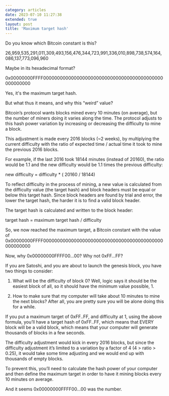 ```yaml
---
category: articles
date: 2023-07-10 11:27:38
extended: true
layout: post
title: 'Maximum target hash'
---
```


Do you know which Bitcoin constant is this?

26,959,535,291,011,309,493,156,476,344,723,991,336,010,898,738,574,164,086,137,773,096,960

Maybe in its hexadecimal format?

0x00000000FFFF0000000000000000000000000000000000000000000000000000

Yes, it's the maximum target hash.

But what thus it means, and why this “weird” value?

<!--more-->

Bitcoin’s protocol wants blocks mined every 10 minutes (on average), but the number of miners doing it varies along the time. The protocol adjusts to this hash power variation by increasing or decreasing the difficulty to mine a block.

This adjustment is made every 2016 blocks (~2 weeks), by multiplying the current difficulty with the ratio of expected time / actual time it took to mine the previous 2016 blocks.

For example, if the last 2016 took 18144 minutes (instead of 20160), the ratio would be 1.1 and the new difficulty would be 1.1 times the previous difficulty:

new difficulty = difficulty \* ( 20160 / 18144)

To reflect difficulty in the process of mining, a new value is calculated from the difficulty value (the target hash) and block headers must be equal or below this target hash. Since block headers are found by trial and error, the lower the target hash, the harder it is to find a valid block header.

The target hash is calculated and written to the block header:

target hash = maximum target hash / difficulty

So, we now reached the maximum target, a Bitcoin constant with the value of 0x00000000FFFF0000000000000000000000000000000000000000000000000000

Now, why 0x00000000FFFF00…00? Why not 0xFF…FF?

If you are Satoshi, and you are about to launch the genesis block, you have two things to consider:

1. What will be the difficulty of block 0? Well, logic says it should be the easiest block of all, so it should have the minimum value possible, 1.

2. How to make sure that my computer will take about 10 minutes to mine the next blocks? After all, you are pretty sure you will be alone doing this for a while.

If you put a maximum target of 0xFF..FF, and difficulty at 1, using the above formula, you’ll have a target hash of 0xFF..FF, which means that EVERY block will be a valid block, which means that your computer will generate thousands of blocks in a few seconds.

The difficulty adjustment would kick in every 2016 blocks, but since the difficulty adjustment it’s limited to a variation by a factor of 4 (4 > ratio > 0.25), it would take some time adjusting and we would end up with thousands of empty blocks.

To prevent this, you’ll need to calculate the hash power of your computer and then define the maximum target in order to have it mining blocks every 10 minutes on average.

And it seems 0x00000000FFFF00…00 was the number.
